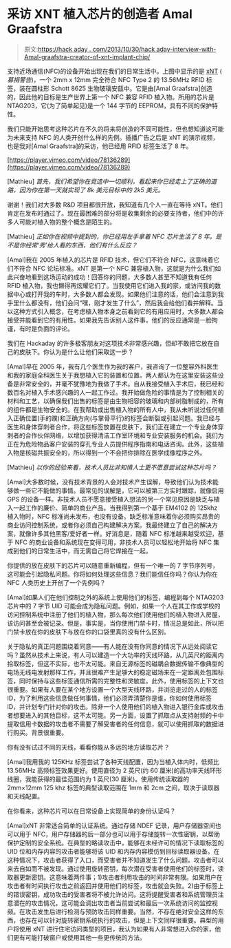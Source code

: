# 采访 XNT 植入芯片的创造者 Amal Graafstra

> 原文:[https://hack aday . com/2013/10/30/hack aday-interview-with-Amal-graafstra-creator-of-xnt-implant-chip/](https://hackaday.com/2013/10/30/hackaday-interview-with-amal-graafstra-creator-of-xnt-implant-chip/)

支持近场通信(NFC)的设备开始出现在我们的日常生活中。上图中显示的是 [xNT](http://www.indiegogo.com/projects/the-xnt-implantable-nfc-chip/x/470367) ( *募捐警告*)，一个 2mm x 12mm 完全符合 NFC Type 2 的 13.56MHz RFID 标签，装在圆柱形 Schott 8625 生物玻璃安瓿中。它是由[Amal Graafstra]创造的，因此他的目标是生产世界上第一个 NFC 兼容 RFID 植入物。所用的芯片是 NTAG203，它(为了简单起见)是一个 144 字节的 EEPROM，具有不同的保护特性。

我们只能开始思考这种芯片在不久的将来将创造的不同可能性，但也想知道这可能为未来支持 NFC 的人类开创什么样的先例。插播广告之后是 xNT 的演示视频，也是我对[Amal Graafstra]的采访，他已经用 RFID 标签生活了 8 年。

[https://player.vimeo.com/video/78136289](https://player.vimeo.com/video/78136289)

[Mathieu] *首先，我们希望你在竞选中一切顺利，看起来你已经走上了正确的道路，因为你在第一天就实现了 8k 美元目标中的 2k5 美元。*

谢谢！我们对大多数 R&D 项目都很开放，我知道有几个人一直在等待 xNT。他们肯定在发布时通过了。现在最困难的部分将是收集剩余的必要支持者，他们中的许多人可能对植入物的整个概念是陌生的。

[Mathieu] *正如你在视频中提到的，你已经用左手拿着 NFC 芯片生活了 8 年。是不是你经常‘秀’给人看的东西，他们有什么反应？*

[Amal]我在 2005 年植入的芯片是 RFID 技术，但它们不符合 NFC，这意味着它们不符合 NFC 论坛标准。xNT 是第一个 NFC 兼容植入物，这就是为什么我们如此兴奋地看到这场运动的成功！回答你的问题，大多数人甚至不知道我有任何 RFID 植入物，我也懒得再炫耀它们了。当我使用它们进入我的家，或访问我的数据中心或打开我的车时，大多数人都会发现。如果他们注意的话，他们会注意到我手里什么都没有，他们会问“嘿，刚才发生了什么”，然后我会给他们看并解释。当以这种方式引入概念，在考虑植入物本身之前看到它的有用应用时，大多数人都会接受并能看到它的有用性。如果我先告诉别人这件事，他们的反应通常是一脸拘谨，有时是负面的评论。

我们在 Hackaday 的许多极客朋友对这项技术非常感兴趣，但却不敢把它放在自己的皮肤下。你认为是什么让他们采取这一步？

[Amal]早在 2005 年，我有几个医生作为我的客户，我咨询了一位整容外科医生和我的家庭全科医生关于我想植入它的装置和位置。两人都认为在这里安装这些设备是非常安全的，并毫不犹豫地为我做了手术。自从我接受植入手术后，我已经和数百名对植入手术感兴趣的人一起工作过。我开始做危险的事情是为了控制相关的材料和工艺，以确保我们出售的标签是由生物相容的玻璃和内部树脂制成的，所有的组件都是生物安全的。在我帮助或出售植入物的所有人中，我从未听说过任何植入正确位置(手的蹼)和正确方向(与掌骨平行)的标签会断裂或引起问题。我已经与医生和身体穿刺者合作，将这些标签放置在皮肤下，我们正在建立一个专业身体穿刺者的合作伙伴网络，以增加获得清洁工作室环境和专业安装服务的机会。我们为正在为危险物品客户安装的穿孔专业人员提供程序指南和电话咨询。此外，这些植入物是核磁共振安全的，所以得到一个不会把你排除在医学成像程序之外。

[Mathieu] *以你的经验来看，技术人员比非知情人士更不愿意尝试这种芯片吗？*

[Amal]大多数时候，没有技术背景的人会对技术产生误解，导致他们认为技术能够做一些它不能做的事情。最常见的误解是，它可以被第三方实时跟踪，就像启用 GPS 的设备一样。非技术人员不愿意接受植入想法的另一个常见原因是缺乏与植入一起工作的廉价、简单的商业产品。当我得到第一个基于 EM4102 的 125khz 植入物时，NFC 标准尚未发布，也没有设备。缺乏标准意味着你必须购买昂贵的商业访问控制系统，或者你必须自己构建解决方案。我最终建立了自己的解决方案，就像许多其他黑客/爱好者一样。好消息是，随着 NFC 标准越来越受欢迎，基于 NFC 的商业设备和系统现在变得可用，非技术人员可以轻松地开始将 NFC 集成到他们的日常生活中，而无需自己将它焊接在一起。

你提供的放在皮肤下的芯片可以随意重新编程，但有一个唯一的 7 字节序列号，这可能会引起隐私问题。你将如何处理这些信息？我们能信任你吗？你认为你在 NFC 人类历史上开创了一个先例吗？

[Amal]如果人们在他们控制之外的系统上使用他们的标签，编程到每个 NTAG203 芯片中的 7 字节 UID 可能会成为隐私问题。例如，如果一个人在其工作或学校的访问控制系统中注册了他们的植入物，那么每次他们使用他们的植入物进入房屋，该访问甚至会被记录。但是，事实是，当你使用门禁卡时，情况总是如此，所以把门禁卡放在你的皮肤下与放在你的口袋里真的没有什么区别。

关于隐私的真正问题围绕着同意——有人能在没有你同意的情况下从远处阅读它吗？虽然从技术上来说，有人可以建造一个大功率的天线环路，从几英尺的距离内拾取标签，但这不实际，也不太可能。来自无源标签的磁耦合数据传输不像典型的电场无线电发射那样工作，并且很难产生足够大的稳定磁场来在一定距离处包围标签，同时保持与这些标签通信所需的完整性和灵敏度。此外，使用标签的上下文也很重要。如果有人要在某个地方设置一个大型天线环路，并浏览走过的人的标签 ID，为了利用这些信息做任何事情，他们必须弄清楚你是谁，你如何使用标签 ID，并计划专门针对你的攻击。除非一个人使用他们的植入物进入银行金库或攻击者想要进入的其他目标，这不太可能。另一方面，设置了抓取点从支持射频的卡中提取信用卡数据的攻击者不需要了解受害者的任何信息，就可以使用抓取的数据进行购买。背景很重要。

你有没有试过不同的天线，看看你能从多远的地方读取芯片？

[Amal]我用我的 125KHz 标签尝试了各种天线配置，因为当植入体内时，低频比 13.56MHz 高频标签效果更好。使用直径为 2 英尺(约 60 厘米)的高功率天线环形线圈，我能获得的最佳范围约为 1 英尺(30 厘米)。使用传统读取器的 2mm×12mm 125 khz 标签的典型读取范围在 1mm 和 2cm 之间，取决于读取器和天线配置。

在你看来，这种芯片可以在日常设备上实现简单的身份认证吗？

[Amal]xNT 非常适合简单的认证系统。通过存储 NDEF 记录，用户存储器空间也可以用于 NFC，用户存储器的后一部分也可以用于存储旋转一次性密钥，以帮助保护定制的安全系统。在典型的略读攻击中，能够在未经许可的情况下读取标签的 UID 位和内存内容的攻击者能够将该 UID 和内存内容模仿到目标读取器设备。在这种情况下，攻击者获得了入口，而受害者并不知道发生了什么问题。攻击者可以来去自如而不被发现。通过使用旋转密钥，每次潜在受害者使用他们的标签时，读取器更新密钥。这意味着两件事；1)攻击者利用攻击的时间非常有限。如果用户在攻击者有时间执行攻击之前返回并使用他们的标签，攻击就会失败。2)由于标签上的错误密钥，成功攻击的受害者将不被允许访问。这将提醒受害者和系统管理员注意潜在的攻击情况，这可能会调出攻击者当前尝试和最后一次系统访问的监控视频。在攻击发生后进行检测与预防攻击同样重要。当然，不存在绝对安全这样的东西，也存在可以针对旋转密钥系统执行的攻击，但是上下文同样很重要。典型的用户将使用 xNT 进行住宅访问类型的项目，我认为如果有人非常想进入你的家，他们更有可能打破窗户或使用其他一些更传统的方法。